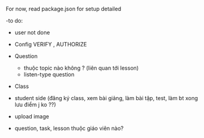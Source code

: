 For now, read package.json for setup detailed

-to do:

-   user not done
-   Config VERIFY , AUTHORIZE

-   Question

    -   thuộc topic nào không ? (liên quan tới lesson)
    -   listen-type question

-   Class

-   student side (đăng ký class, xem bài giảng, làm bài tập, test, làm bt xong lưu điểm j ko ??)

-   upload image
-   question, task, lesson thuộc giáo viên nào?
